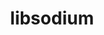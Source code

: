 ---
title: "libsodium"
layout: cache
categories: [package, develop-2024-08-04]
meta: {"versions": ["1.0.19"], "compilers": ["cce@=15.0.1", "gcc@=10.3.0", "gcc@=11.1.0", "gcc@=11.4.0", "gcc@=7.3.1", "gcc@=7.5.0", "gcc@=9.4.0", "oneapi@=2024.2.0"], "oss": ["amzn2", "rhel8", "sle_hpc15", "ubuntu18.04", "ubuntu20.04", "ubuntu22.04"], "platforms": ["linux"], "targets": ["aarch64", "neoverse_n1", "neoverse_v1", "neoverse_v2", "ppc64le", "x86_64_v3", "x86_64_v4", "zen4"], "stacks": ["aws-isc", "aws-isc-aarch64", "data-vis-sdk", "e4s-cray-rhel", "e4s-cray-sles", "e4s-neoverse-v2", "e4s-neoverse_v1", "e4s-oneapi", "e4s-power", "radiuss", "root"], "num_specs": 12, "num_specs_by_stack": {"aws-isc-aarch64": 2, "root": 12, "aws-isc": 1, "e4s-cray-rhel": 1, "e4s-cray-sles": 1, "radiuss": 1, "e4s-power": 1, "data-vis-sdk": 1, "e4s-neoverse_v1": 1, "e4s-neoverse-v2": 1, "e4s-oneapi": 1}}
spec_details: [{"hash": "ze7jbwy7ontrr3oatewzfwh5uxmxf24p", "compiler": "gcc@=7.3.1", "versions": ["1.0.19"], "os": "amzn2", "platform": "linux", "target": "aarch64", "variants": ["build_system=autotools"], "stacks": ["aws-isc-aarch64", "root"], "size": "-", "tarball": "https://binaries.spack.io/develop-2024-08-04/build_cache/linux-amzn2-aarch64/gcc-7.3.1/libsodium-1.0.19/linux-amzn2-aarch64-gcc-7.3.1-libsodium-1.0.19-ze7jbwy7ontrr3oatewzfwh5uxmxf24p.spack"}, {"hash": "qtfv5gjknutfj66a7fi5c7oibb4j5n5d", "compiler": "gcc@=7.3.1", "versions": ["1.0.19"], "os": "amzn2", "platform": "linux", "target": "neoverse_n1", "variants": ["build_system=autotools"], "stacks": ["aws-isc-aarch64", "root"], "size": "-", "tarball": "https://binaries.spack.io/develop-2024-08-04/build_cache/linux-amzn2-neoverse_n1/gcc-7.3.1/libsodium-1.0.19/linux-amzn2-neoverse_n1-gcc-7.3.1-libsodium-1.0.19-qtfv5gjknutfj66a7fi5c7oibb4j5n5d.spack"}, {"hash": "ono5qaopq5a74le37ujxkllbmfphpnnh", "compiler": "gcc@=7.3.1", "versions": ["1.0.19"], "os": "amzn2", "platform": "linux", "target": "x86_64_v3", "variants": ["build_system=autotools"], "stacks": ["aws-isc", "root"], "size": "-", "tarball": "https://binaries.spack.io/develop-2024-08-04/build_cache/linux-amzn2-x86_64_v3/gcc-7.3.1/libsodium-1.0.19/linux-amzn2-x86_64_v3-gcc-7.3.1-libsodium-1.0.19-ono5qaopq5a74le37ujxkllbmfphpnnh.spack"}, {"hash": "ffjpalacicmy66q4bcv77qc5ngvdiu5w", "compiler": "cce@=15.0.1", "versions": ["1.0.19"], "os": "rhel8", "platform": "linux", "target": "zen4", "variants": ["build_system=autotools"], "stacks": ["e4s-cray-rhel", "root"], "size": "-", "tarball": "https://binaries.spack.io/develop-2024-08-04/build_cache/linux-rhel8-zen4/cce-15.0.1/libsodium-1.0.19/linux-rhel8-zen4-cce-15.0.1-libsodium-1.0.19-ffjpalacicmy66q4bcv77qc5ngvdiu5w.spack"}, {"hash": "br6cswhhuawclcqqdjxupax2ppagufik", "compiler": "gcc@=10.3.0", "versions": ["1.0.19"], "os": "sle_hpc15", "platform": "linux", "target": "x86_64_v4", "variants": ["build_system=autotools"], "stacks": ["root", "e4s-cray-sles"], "size": "-", "tarball": "https://binaries.spack.io/develop-2024-08-04/build_cache/linux-sle_hpc15-x86_64_v4/gcc-10.3.0/libsodium-1.0.19/linux-sle_hpc15-x86_64_v4-gcc-10.3.0-libsodium-1.0.19-br6cswhhuawclcqqdjxupax2ppagufik.spack"}, {"hash": "t27leu4s7oaxt6imvvxput63ib4gjtav", "compiler": "gcc@=7.5.0", "versions": ["1.0.19"], "os": "ubuntu18.04", "platform": "linux", "target": "x86_64_v3", "variants": ["build_system=autotools"], "stacks": ["root", "radiuss"], "size": "-", "tarball": "https://binaries.spack.io/develop-2024-08-04/build_cache/linux-ubuntu18.04-x86_64_v3/gcc-7.5.0/libsodium-1.0.19/linux-ubuntu18.04-x86_64_v3-gcc-7.5.0-libsodium-1.0.19-t27leu4s7oaxt6imvvxput63ib4gjtav.spack"}, {"hash": "qp5liqqx5asiyxirw5tbm7h6upqfpjqk", "compiler": "gcc@=9.4.0", "versions": ["1.0.19"], "os": "ubuntu20.04", "platform": "linux", "target": "ppc64le", "variants": ["build_system=autotools"], "stacks": ["e4s-power", "root"], "size": "-", "tarball": "https://binaries.spack.io/develop-2024-08-04/build_cache/linux-ubuntu20.04-ppc64le/gcc-9.4.0/libsodium-1.0.19/linux-ubuntu20.04-ppc64le-gcc-9.4.0-libsodium-1.0.19-qp5liqqx5asiyxirw5tbm7h6upqfpjqk.spack"}, {"hash": "r7gbmnvmocudadmunvd3wanr4rkg3bav", "compiler": "gcc@=11.1.0", "versions": ["1.0.19"], "os": "ubuntu20.04", "platform": "linux", "target": "x86_64_v3", "variants": ["build_system=autotools"], "stacks": ["data-vis-sdk", "root"], "size": "-", "tarball": "https://binaries.spack.io/develop-2024-08-04/build_cache/linux-ubuntu20.04-x86_64_v3/gcc-11.1.0/libsodium-1.0.19/linux-ubuntu20.04-x86_64_v3-gcc-11.1.0-libsodium-1.0.19-r7gbmnvmocudadmunvd3wanr4rkg3bav.spack"}, {"hash": "njygqxjpaejxptd7qty6cbhp74c4zsx2", "compiler": "gcc@=11.4.0", "versions": ["1.0.19"], "os": "ubuntu22.04", "platform": "linux", "target": "neoverse_v1", "variants": ["build_system=autotools"], "stacks": ["root", "e4s-neoverse_v1"], "size": "-", "tarball": "https://binaries.spack.io/develop-2024-08-04/build_cache/linux-ubuntu22.04-neoverse_v1/gcc-11.4.0/libsodium-1.0.19/linux-ubuntu22.04-neoverse_v1-gcc-11.4.0-libsodium-1.0.19-njygqxjpaejxptd7qty6cbhp74c4zsx2.spack"}, {"hash": "twyigt4xg7spuzfebr64qaa5xmcz7iep", "compiler": "gcc@=11.4.0", "versions": ["1.0.19"], "os": "ubuntu22.04", "platform": "linux", "target": "neoverse_v2", "variants": ["build_system=autotools"], "stacks": ["root", "e4s-neoverse-v2"], "size": "-", "tarball": "https://binaries.spack.io/develop-2024-08-04/build_cache/linux-ubuntu22.04-neoverse_v2/gcc-11.4.0/libsodium-1.0.19/linux-ubuntu22.04-neoverse_v2-gcc-11.4.0-libsodium-1.0.19-twyigt4xg7spuzfebr64qaa5xmcz7iep.spack"}, {"hash": "k4y24btzbzap3o7av762cwjujtwb23lf", "compiler": "gcc@=11.4.0", "versions": ["1.0.19"], "os": "ubuntu22.04", "platform": "linux", "target": "x86_64_v3", "variants": ["build_system=autotools"], "stacks": ["root"], "size": "-", "tarball": "https://binaries.spack.io/develop-2024-08-04/build_cache/linux-ubuntu22.04-x86_64_v3/gcc-11.4.0/libsodium-1.0.19/linux-ubuntu22.04-x86_64_v3-gcc-11.4.0-libsodium-1.0.19-k4y24btzbzap3o7av762cwjujtwb23lf.spack"}, {"hash": "3lxd7pwowvqx3dt3bkpn3x7q3g326dqy", "compiler": "oneapi@=2024.2.0", "versions": ["1.0.19"], "os": "ubuntu22.04", "platform": "linux", "target": "x86_64_v3", "variants": ["build_system=autotools"], "stacks": ["root", "e4s-oneapi"], "size": "-", "tarball": "https://binaries.spack.io/develop-2024-08-04/build_cache/linux-ubuntu22.04-x86_64_v3/oneapi-2024.2.0/libsodium-1.0.19/linux-ubuntu22.04-x86_64_v3-oneapi-2024.2.0-libsodium-1.0.19-3lxd7pwowvqx3dt3bkpn3x7q3g326dqy.spack"}]
---
